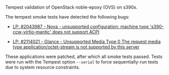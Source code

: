 Tempest validation of OpenStack noble-epoxy (OVS) on s390x.

The tempest smoke tests have detected the following bugs:

- [LP: #2043987 - Nova - unsupported configuration: machine type 's390-ccw-virtio-mantic' does not support ACPI](https://launchpad.net/bugs/2043987)

- [LP: #2114021 - Glance - Unsupported Media Type 0 The request media type application/octet-stream is not supported by this server](https://bugs.launchpad.net/charm-glance/+bug/2114021)

These applications were patched, after which all smoke tests passed. Tests were run with the Tempest option `--serial` to force sequentially-run tests due to system resource constraints.